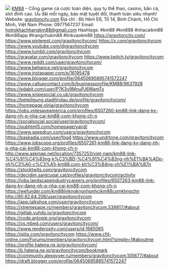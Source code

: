 ![](https://g0v.hackmd.io/_uploads/rJl4rCdt1ge.jpg)
<a href="gravitoncity.com">KM88</a> – Cổng game cá cược toàn diện, quy tụ thể thao, casino, bắn cá, slot đỉnh cao. Ưu đãi mỗi ngày, bảo mật tuyệt đối, thanh toán siêu nhanh!
Website: <a href="gravitoncity.com">gravitoncity.com</a>
Địa chỉ : 6b Hẻm E6, Tổ 14, Bình Chánh, Hồ Chí Minh, Việt Nam
Phone: 0977567237
Email: hotrokhachhangkm88@gmail.com
Hashtags: #km88 #km888 #nhacaikm88 #km88app #trangchukm88 #linkvaokm88
<a href="https://gravitoncity.com/">https://gravitoncity.com/</a>
<a href="https://www.pinterest.com/gravitoncitycom/">https://www.pinterest.com/gravitoncitycom/</a>
<a href="https://x.com/gravitoncitycom">https://x.com/gravitoncitycom</a>
<a href="https://www.youtube.com/@gravitoncitycom">https://www.youtube.com/@gravitoncitycom</a>
<a href="https://www.tumblr.com/gravitoncitycom">https://www.tumblr.com/gravitoncitycom</a>
<a href="https://gravatar.com/gravitoncitycom">https://gravatar.com/gravitoncitycom</a>
<a href="https://www.twitch.tv/gravitoncitycom">https://www.twitch.tv/gravitoncitycom</a>
<a href="https://www.reddit.com/user/gravitoncitycom/">https://www.reddit.com/user/gravitoncitycom/</a>
<a href="https://www.behance.net/gravitoncitycom">https://www.behance.net/gravitoncitycom</a>
<a href="https://www.instapaper.com/p/16195478">https://www.instapaper.com/p/16195478</a>
<a href="https://www.blogger.com/profile/06450695895741572247">https://www.blogger.com/profile/06450695895741572247</a>
<a href="https://www.callupcontact.com/b/businessprofile/KM88/9637928">https://www.callupcontact.com/b/businessprofile/KM88/9637928</a>
<a href="https://edabit.com/user/P7K3v9MnuPJ6WamTx">https://edabit.com/user/P7K3v9MnuPJ6WamTx</a>
<a href="https://www.snipesocial.co.uk/gravitoncitycom">https://www.snipesocial.co.uk/gravitoncitycom</a>
<a href="https://beteiligung.stadtlindau.de/profile/gravitoncitycom/">https://beteiligung.stadtlindau.de/profile/gravitoncitycom/</a>
<a href="https://homepage.ninja/gravitoncitycom">https://homepage.ninja/gravitoncitycom</a>
<a href="https://jobs.votesaveamerica.com/profiles/6507260-km88-link-dang-ky-dang-nh-p-nha-cai-km88-com-khong-ch-n">https://jobs.votesaveamerica.com/profiles/6507260-km88-link-dang-ky-dang-nh-p-nha-cai-km88-com-khong-ch-n</a>
<a href="https://socialsocial.social/user/gravitoncitycom/">https://socialsocial.social/user/gravitoncitycom/</a>
<a href="https://pubhtml5.com/homepage/vaird/">https://pubhtml5.com/homepage/vaird/</a>
<a href="https://www.speedrun.com/users/gravitoncitycom">https://www.speedrun.com/users/gravitoncitycom</a>
<a href="https://baskadia.com/user/fpg4">https://baskadia.com/user/fpg4</a>
<a href="https://www.undrtone.com/gravitoncitycom">https://www.undrtone.com/gravitoncitycom</a>
<a href="https://www.jobscoop.org/profiles/6507261-km88-link-dang-ky-dang-nh-p-nha-cai-km88-com-khong-ch-n">https://www.jobscoop.org/profiles/6507261-km88-link-dang-ky-dang-nh-p-nha-cai-km88-com-khong-ch-n</a>
<a href="http://www.askmap.net/location/7357253/viet-nam/km88-link-%C4%91%C4%83ng-k%C3%BD-%C4%91%C4%83ng-nh%E1%BA%ADp-nh%C3%A0-c%C3%A1i-km88.com-kh%C3%B4ng-ch%E1%BA%B7n">http://www.askmap.net/location/7357253/viet-nam/km88-link-%C4%91%C4%83ng-k%C3%BD-%C4%91%C4%83ng-nh%E1%BA%ADp-nh%C3%A0-c%C3%A1i-km88.com-kh%C3%B4ng-ch%E1%BA%B7n</a>
<a href="https://stocktwits.com/gravitoncitycom">https://stocktwits.com/gravitoncitycom</a>
<a href="https://decidim.santcugat.cat/profiles/gravitoncitycom/activity">https://decidim.santcugat.cat/profiles/gravitoncitycom/activity</a>
<a href="https://jobs.landscapeindustrycareers.org/profiles/6507263-km88-link-dang-ky-dang-nh-p-nha-cai-km88-com-khong-ch-n">https://jobs.landscapeindustrycareers.org/profiles/6507263-km88-link-dang-ky-dang-nh-p-nha-cai-km88-com-khong-ch-n</a>
<a href="https://wefunder.com/km88linkngkngnhpnhcikm88comkhngchn">https://wefunder.com/km88linkngkngnhpnhcikm88comkhngchn</a>
<a href="http://80.82.64.206/user/gravitoncitycom">http://80.82.64.206/user/gravitoncitycom</a>
<a href="https://app.talkshoe.com/user/gravitoncitycom">https://app.talkshoe.com/user/gravitoncitycom</a>
<a href="https://xtremepape.rs/members/gravitoncitycom.539817/#about">https://xtremepape.rs/members/gravitoncitycom.539817/#about</a>
<a href="https://gitlab.vuhdo.io/gravitoncitycom">https://gitlab.vuhdo.io/gravitoncitycom</a>
<a href="https://code.antopie.org/gravitoncitycom">https://code.antopie.org/gravitoncitycom</a>
<a href="https://os.mbed.com/users/gravitoncitycom/">https://os.mbed.com/users/gravitoncitycom/</a>
<a href="https://www.renderosity.com/users/id:1685065">https://www.renderosity.com/users/id:1685065</a>
<a href="https://qiita.com/gravitoncitycom">https://qiita.com/gravitoncitycom</a>
<a href="https://www.cfd-online.com/Forums/members/gravitoncitycom.html?simple=1#aboutme">https://www.cfd-online.com/Forums/members/gravitoncitycom.html?simple=1#aboutme</a>
<a href="https://profile.hatena.ne.jp/gravitoncitycom/">https://profile.hatena.ne.jp/gravitoncitycom/</a>
<a href="https://b.hatena.ne.jp/gravitoncitycom/bookmark">https://b.hatena.ne.jp/gravitoncitycom/bookmark</a>
<a href="https://community.alexgyver.ru/members/gravitoncitycom.105677/#about">https://community.alexgyver.ru/members/gravitoncitycom.105677/#about</a>
<a href="https://draft.blogger.com/profile/06450695895741572247">https://draft.blogger.com/profile/06450695895741572247</a>
